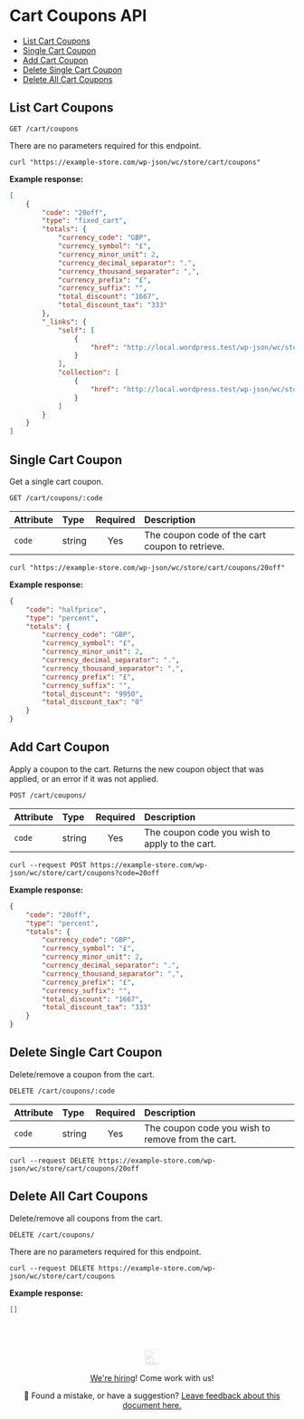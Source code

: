 # Cart Coupons API <!-- omit in toc -->

- [List Cart Coupons](#list-cart-coupons)
- [Single Cart Coupon](#single-cart-coupon)
- [Add Cart Coupon](#add-cart-coupon)
- [Delete Single Cart Coupon](#delete-single-cart-coupon)
- [Delete All Cart Coupons](#delete-all-cart-coupons)

## List Cart Coupons

```http
GET /cart/coupons
```

There are no parameters required for this endpoint.

```http
curl "https://example-store.com/wp-json/wc/store/cart/coupons"
```

**Example response:**

```json
[
	{
		"code": "20off",
		"type": "fixed_cart",
		"totals": {
			"currency_code": "GBP",
			"currency_symbol": "£",
			"currency_minor_unit": 2,
			"currency_decimal_separator": ".",
			"currency_thousand_separator": ",",
			"currency_prefix": "£",
			"currency_suffix": "",
			"total_discount": "1667",
			"total_discount_tax": "333"
		},
		"_links": {
			"self": [
				{
					"href": "http://local.wordpress.test/wp-json/wc/store/cart/coupons/20off"
				}
			],
			"collection": [
				{
					"href": "http://local.wordpress.test/wp-json/wc/store/cart/coupons"
				}
			]
		}
	}
]
```

## Single Cart Coupon

Get a single cart coupon.

```http
GET /cart/coupons/:code
```

| Attribute | Type   | Required | Description                                     |
| :-------- | :----- | :------: | :---------------------------------------------- |
| `code`    | string |   Yes    | The coupon code of the cart coupon to retrieve. |

```http
curl "https://example-store.com/wp-json/wc/store/cart/coupons/20off"
```

**Example response:**

```json
{
	"code": "halfprice",
	"type": "percent",
	"totals": {
		"currency_code": "GBP",
		"currency_symbol": "£",
		"currency_minor_unit": 2,
		"currency_decimal_separator": ".",
		"currency_thousand_separator": ",",
		"currency_prefix": "£",
		"currency_suffix": "",
		"total_discount": "9950",
		"total_discount_tax": "0"
	}
}
```

## Add Cart Coupon

Apply a coupon to the cart. Returns the new coupon object that was applied, or an error if it was not applied.

```http
POST /cart/coupons/
```

| Attribute | Type   | Required | Description                                    |
| :-------- | :----- | :------: | :--------------------------------------------- |
| `code`    | string |   Yes    | The coupon code you wish to apply to the cart. |

```http
curl --request POST https://example-store.com/wp-json/wc/store/cart/coupons?code=20off
```

**Example response:**

```json
{
	"code": "20off",
	"type": "percent",
	"totals": {
		"currency_code": "GBP",
		"currency_symbol": "£",
		"currency_minor_unit": 2,
		"currency_decimal_separator": ".",
		"currency_thousand_separator": ",",
		"currency_prefix": "£",
		"currency_suffix": "",
		"total_discount": "1667",
		"total_discount_tax": "333"
	}
}
```

## Delete Single Cart Coupon

Delete/remove a coupon from the cart.

```http
DELETE /cart/coupons/:code
```

| Attribute | Type   | Required | Description                                       |
| :-------- | :----- | :------: | :------------------------------------------------ |
| `code`    | string |   Yes    | The coupon code you wish to remove from the cart. |

```http
curl --request DELETE https://example-store.com/wp-json/wc/store/cart/coupons/20off
```

## Delete All Cart Coupons

Delete/remove all coupons from the cart.

```http
DELETE /cart/coupons/
```

There are no parameters required for this endpoint.

```http
curl --request DELETE https://example-store.com/wp-json/wc/store/cart/coupons
```

**Example response:**

```json
[]
```

<!-- FEEDBACK --><br/><br/><p align="center"><a href="https://woocommerce.com/"><img src="https://woocommerce.com/wp-content/themes/woo/images/logo-woocommerce@2x.png" alt="WooCommerce" height="28px" style="filter: grayscale(100%);opacity: 0.2;" /></a></p><p align="center"><a href="https://woocommerce.com/careers/">We're hiring</a>! Come work with us!</p><p align="center">🐞 Found a mistake, or have a suggestion? <a href="https://github.com/woocommerce/woocommerce-gutenberg-products-block/issues/new?assignees=&labels=type%3A+documentation&template=--doc-feedback.md&title=Feedback%20on%20`./src/StoreApi/docs/cart-coupons.md`">Leave feedback about this document here.</a></p><!-- /FEEDBACK -->

